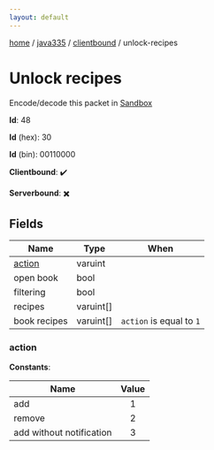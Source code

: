```yaml
---
layout: default
---
```


[home](/)  /  [java335](/protocol/java335)  /  [clientbound](/protocol/java335/clientbound)  /  unlock-recipes

# Unlock recipes

Encode/decode this packet in [Sandbox](../../../sandbox/java335#Clientbound.UnlockRecipes)

**Id**: 48

**Id** (hex): 30

**Id** (bin): 00110000

**Clientbound**: ✔️

**Serverbound**: ✖️

## Fields

Name | Type | When
---|---|:---:
[action](#action) | varuint | 
open book | bool | 
filtering | bool | 
recipes | varuint[] | 
book recipes | varuint[] | <code>action</code> is equal to <code>1 |  | action</code> is equal to <code>3</code>

### action

**Constants**:

Name | Value
---|:---:
add | 1
remove | 2
add without notification | 3
